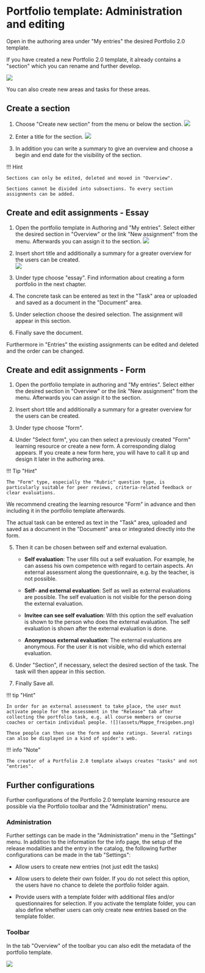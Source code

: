 #  Portfolio template: Administration and editing

Open in the authoring area under "My entries" the desired Portfolio 2.0 template.

If you have created a new Portfolio 2.0 template, it already contains a "section" which you can rename and further develop.

![](assets/13_portfolio_task.png)

You can also create new areas and tasks for these areas.

## Create a section  

1.  Choose "Create new section" from the menu or below the section.
![](assets/13_portfolio_create_section.png)  
  
2. Enter a title for the section.
![](assets/portfolio_new_section.jpg)  
 
3. In addition you can write a summary to give an overview and choose a begin and end date for the visibility of the section.  
  
!!! Hint

	Sections can only be edited, deleted and moved in "Overview".  
	
	Sections cannot be divided into subsections. To every section assignments can be added.  
	

## Create and edit assignments - Essay  
 
1. Open the portfolio template in Authoring and "My entries". Select either the desired section in "Overview" or the link "New assignment" from the menu. Afterwards you can assign it to the section.
![](assets/13_portfolio_new_assignment.png)  
  
2. Insert short title and additionally a summary for a greater overview for the users can be created.  
![](assets/portfolio_new_assigment.jpg)

3. Under type choose "essay". Find information about creating a form portfolio in the next chapter.    
  
4. The concrete task can be entered as text in the "Task" area or uploaded and saved as a document in the "Document" area. 

5. Under selection choose the desired selection. The assignment will appear in this section.  

6. Finally save the document.
 
Furthermore in "Entries" the existing assignments can be edited and deleted and the order can be changed.

## Create and edit assignments - Form
  
1. Open the portfolio template in authoring and "My entries". Select either the desired section in "Overview" or the link "New assignment" from the menu. Afterwards you can assign it to the section.
 
2. Insert short title and additionally a summary for a greater overview for the users can be created.

3. Under type choose "form".

4. Under "Select form", you can then select a previously created "Form" learning resource or create a new form. A corresponding dialog appears. If you create a new form here, you will have to call it up and design it later in the authoring area.

!!! Tip "Hint"

	The "Form" type, especially the "Rubric" question type, is particularly suitable for peer reviews, criteria-related feedback or clear evaluations.

We recommend creating the learning resource "Form" in advance and then including it in the portfolio template afterwards.    

The actual task can be entered as text in the "Task" area, uploaded and saved as a document in the "Document" area or integrated directly into the form.

5. Then it can be chosen between self and external evaluation.

	* **Self evaluation**: The user fills out a self evaluation. For example, he can assess his own competence with regard to certain aspects. An external assessment along the questionnaire, e.g. by the teacher, is not possible.

	* **Self- and external evaluation**: Self as well as external evaluations are possible. The self evaluation is not visible for the person doing the external evaluation.

	* **Invitee can see self evaluation**: With this option the self evaluation is shown to the person who does the external evaluation. The self evaluation is shown after the external evaluation is done.

	* **Anonymous external evaluation**: The external evaluations are anonymous. For the user it is not visible, who did which external evaluation.  
  
6. Under "Section", if necessary, select the desired section of the task. The task will then appear in this section.  

7. Finally Save all.  

!!! tip "Hint"

	In order for an external assessment to take place, the user must activate people for the assessment in the "Release" tab after collecting the portfolio task, e.g. all course members or course coaches or certain individual people. ![](assets/Mappe_freigeben.png)

	These people can then use the form and make ratings. Several ratings can also be displayed in a kind of spider's web.

!!! info "Note"

	The creator of a Portfolio 2.0 template always creates "tasks" and not "entries".

## Further configurations

Further configurations of the Portfolio 2.0 template learning resource are possible via the Portfolio toolbar and the "Administration" menu.

### Administration

Further settings can be made in the "Administration" menu in the "Settings" menu. In addition to the information for the info page, the setup of the release modalities and the entry in the catalog, the following further configurations can be made in the tab "Settings":

  * Allow users to create new entries (not just edit the tasks)
  
  * Allow users to delete their own folder. If you do not select this option, the users have no chance to delete the portfolio folder again.
  
  * Provide users with a template folder with additional files and/or questionnaires for selection. If you activate the template folder, you can also define whether users can only create new entries based on the template folder.

### Toolbar

In the tab "Overview" of the toolbar you can also edit the metadata of the portfolio template.

![](assets/13_portfolio_edit_metadata.png)

